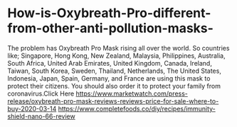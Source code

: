 # How-is-Oxybreath-Pro-different-from-other-anti-pollution-masks-
The problem has Oxybreath Pro Mask rising all over the world. So countries like; Singapore, Hong Kong, New Zealand, Malaysia, Philippines, Australia, South Africa, United Arab Emirates, United Kingdom, Canada, Ireland, Taiwan, South Korea, Sweden, Thailand, Netherlands, The United States, Indonesia, Japan, Spain, Germany, and France are using this mask to protect their citizens. You should also order it to protect your family from coronavirus.Click Here https://www.marketwatch.com/press-release/oxybreath-pro-mask-reviews-reviews-price-for-sale-where-to-buy-2020-03-14   https://www.completefoods.co/diy/recipes/immunity-shield-nano-66-review
